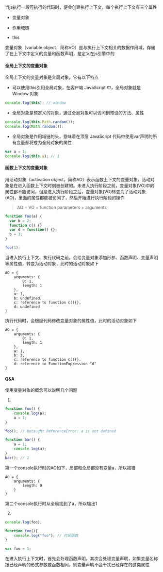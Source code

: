 当js执行一段可执行的代码时，便会创建执行上下文，每个执行上下文有三个属性

- 变量对象

- 作用域链

- this

变量对象（variable object，简称VO）是与执行上下文相关的数据作用域，存储了在上下文中定义的变量和函数声明，是定义在js引擎中的

#### 全局上下文的变量对象

全局上下文的变量对象是全局对象，它有以下特点

- 可以使用this引用全局对象，在客户端 JavaScript 中，全局对象就是 Window 对象

```js
console.log(this); // window
```

- 全局对象是预定义的对象，通过全局对象可以访问到预设的方法、属性

```js
console.log(this.Math.random());
console.log(Math.random());
```

- 全局对象是作用域链的头，意味着在顶层 JavaScript 代码中使用var声明的所有变量都将成为全局对象的属性

```js
var a = 1;
console.log(this.a); // 1
```

#### 函数上下文的变量对象

用活动对象（activation object，简称AO）表示函数上下文的变量对象，活动对象是在进入函数上下文时刻被创建的。未进入执行阶段之前，变量对象(VO)中的属性都不能访问，但是进入执行阶段之后，变量对象(VO)转变为了活动对象(AO)，里面的属性都能被访问了，然后开始进行执行阶段的操作

> AO = VO + function parameters + arguments

```js
function foo(a) {
  var b = 2;
  function c() {}
  var d = function() {};
  b = 3;
}

foo(1);
```

当进入执行上下文、执行代码之前，会给变量对象添加形参、函数声明、变量声明等属性值，转变为活动对象，此时的活动对象如下

```
AO = {
    arguments: {
        0: 1,
        length: 1
    },
    a: 1,
    b: undefined,
    c: reference to function c(){},
    d: undefined
}
```

执行代码时，会根据代码修改变量对象的属性值，此时的活动对象如下

```
AO = {
    arguments: {
        0: 1,
        length: 1
    },
    a: 1,
    b: 3,
    c: reference to function c(){},
    d: reference to FunctionExpression "d"
}
```

#### Q&A

使用变量对象的概念可以说明几个问题

1.

```js
function foo() {
    console.log(a);
    a = 1;
}

foo(); // Uncaught ReferenceError: a is not defined

function bar() {
    a = 1;
    console.log(a);
}
bar(); // 1
```

第一个console执行时的AO如下，局部和全局都没有变量a，所以报错

```
AO = {
    arguments: {
        length: 0
    }
}
```

第二个console执行时从全局找到了a，所以输出1

2.

```js
console.log(foo);

function foo(){
    console.log("foo"); // 打印函数
}

var foo = 1;
```

在进入执行上下文时，首先会处理函数声明，其次会处理变量声明，如果变量名称跟已经声明的形式参数或函数相同，则变量声明不会干扰已经存在的这类属性